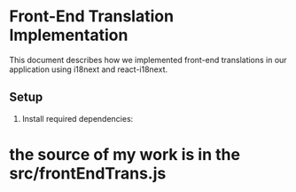 # Front-End Translation Implementation

This document describes how we implemented front-end translations in our application using i18next and react-i18next.

## Setup

1. Install required dependencies:


# the source of my work is in the src/frontEndTrans.js